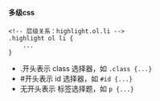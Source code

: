 

#### 多级css

```
<!-- 层级关系：highlight.ol.li -->
.highlight ol li {
    ...
}
```

- .开头表示 class 选择器，如 `.class {...}`
- #开头表示 id 选择器，如 `#id {...}`
- 无开头表示 标签选择题，如 `p {...}`
